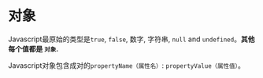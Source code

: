# 对象
Javascript最原始的类型是`true`, `false`, 数字, 字符串, `null` and `undefined`。**其他每个值都是 `对象`.**

Javascript对象包含成对的`propertyName（属性名）`: `propertyValue（属性值）`。
